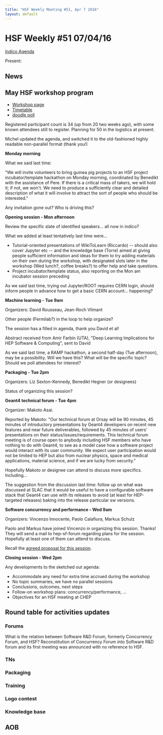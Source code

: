 ```yaml
---
title: "HSF Weekly Meeting #51, Apr 7 2016"
layout: default
---
```


# HSF Weekly #51 07/04/16

[Indico Agenda](https://indico.cern.ch/event/517375/)

Present: 

## News

## May HSF workshop program

- [Workshop page](https://indico.cern.ch/event/496146/)
- [Timetable](https://indico.cern.ch/event/496146/other-view?view=standard)
- [doodle poll](http://doodle.com/poll/8hpxredhnci2i8xh)

Registered participant count is 34 (up from 20 two weeks ago), with some known attendees still to register. Planning for 50 in the logistics at present. 

Michel updated the agenda, and switched it to the old-fashioned highly readable non-parallel format (thank you!)

**Monday morning**

What we said last time:

"We will invite volunteers to bring guinea pig projects to an HSF project incubator/template hackathon on Monday morning, coordinated by Benedikt with the assistance of Pere. If there is a critical mass of takers, we will hold it; if not, we won't. We need to produce a sufficiently clear and detailed description of what it will involve to attract the sort of people who should be interested."

Any invitation gone out? Who is driving this?

**Opening session - Mon afternoon**

Review the specific slate of identified speakers... all now in indico?

What we added at least tentatively last time were...

- Tutorial-oriented presentations of WikiToLearn (Riccardo) -- should also cover Jupyter etc -- and the knowledge base (Torre) aimed at giving people sufficient information and ideas for them to try adding materials on their own during the workshop, with designated slots later in the workshop (Wed lunch?, coffee breaks?) to offer help and take questions.
- Project incubator/template status, also reporting on the Mon am incubator session preceding

As we said last time, trying out Jupyter/ROOT requires CERN login, should inform people in advance how to get a basic CERN account... happening?

**Machine learning - Tue 9am**

Organizers: David Rousseau, Jean-Roch Vlimant

Other people (Fermilab?) in the loop to help organize?

The session has a filled in agenda, thank you David et al!

Abstract received from Amir Farbin (UTA), "Deep Learning Implications for HEP Software & Computing", sent to David

As we said last time, a RAMP hackathon, a second half-day (Tue afternoon), may be a possibility. Will we have this? What will be the specific topic? Should we poll attendees for interest?

**Packaging - Tue 2pm**

Organizers: Liz Sexton-Kennedy, Benedikt Hegner (or designees)

Status of organizing this session?

**Geant4 technical forum - Tue 4pm**

Organizer: Makoto Asai.

Reported by Makoto:
"Our technical forum at Orsay will be 90 minutes, 45 minutes of introductory presentations by Geant4 developers on recent new features and near future deliverables, followed by 45 minutes of users' presentations on their status/issues/requirements. 
This technical forum meeting is of course open to anybody including HSF members who have nothing to do with Geant4, to see as a model case how a software project would interact with its user community.
We expect user participation would not be limited to HEP but also from nuclear physics, space and medical applications, material science, and if we are lucky from security."

Hopefully Makoto or designee can attend to discuss more specifics. Including...

The suggestion from the discussion last time: follow up on what was discussed at SLAC that it would be useful to have a configurable software stack that Geant4 can use with its releases to avoid (at least for HEP-targeted releases) baking into the release particular sw versions.

**Software concurrency and performance - Wed 9am**

Organizers: Vincenzo Innocente, Paolo Calafiura, Markus Schulz

Paolo and Markus have joined Vincenzo in organizing this session. Thanks! They will send a mail to hep-sf-forum regarding plans for the session. Hopefully at least one of them can attend to discuss.


Recall the [agreed proposal for this session](https://docs.google.com/document/d/1IwY3EiTuCkUI_YXcq7-N265MzA-5iJpl87bR22vfmk0/edit?usp=sharing).


**Closing session - Wed 2pm**

Any developments to the sketched out agenda:

- Accommodate any need for extra time accrued during the workshop
- No topic summaries, we have no parallel sessions
- Conclusions, outcomes, next steps
- Follow-on workshop plans: concurrency/performance, ...
- Objectives for an HSF meeting at CHEP


## Round table for activities updates

### Forums

What is the relation between Software R&D Forum, formerly Concurrency Forum, and HSF? Reconstitution of Concurrency Forum into Software R&D forum and its first meeting was announced with no reference to HSF.

### TNs

### Packaging

### Training 

### Logo contest 

### Knowledge base

## AOB

